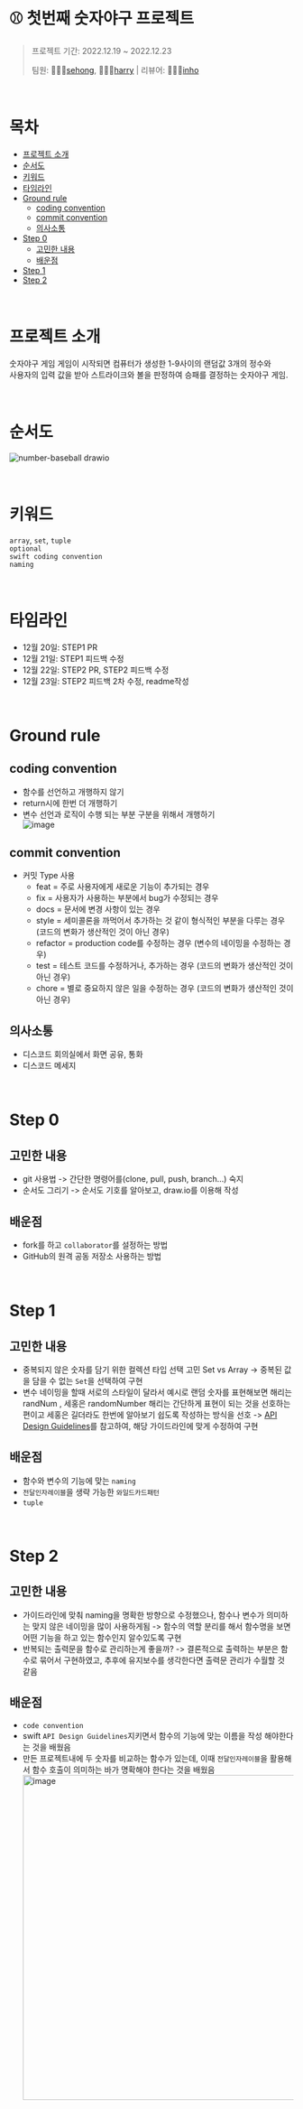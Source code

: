 # ⚾️ 첫번째 숫자야구 프로젝트

> 프로젝트 기간: 2022.12.19 ~ 2022.12.23
> 
> 팀원: 👩🏻‍💻[sehong](https://github.com/sehoong0429), 👨🏻‍💻[harry](https://github.com/HarryHyeon) | 리뷰어: 👨🏻‍💻[inho](https://github.com/inho-98)

<br>

# 목차
- [프로젝트 소개](#프로젝트-소개)
- [순서도](#순서도)
- [키워드](#키워드)
- [타임라인](#타임라인)
- [Ground rule](#ground-rule)
    - [coding convention](##coding-convention)
    - [commit convention](##commit-convention) 
    - [의사소통](##의사소통)
- [Step 0](#step-0) 
    - [고민한 내용](##고민한-내용)
    - [배운점](###배운점)
- [Step 1](#step-1)
- [Step 2](#step-2) 

<br>

# 프로젝트 소개
숫자야구 게임
게임이 시작되면 컴퓨터가 생성한 1-9사이의 랜덤값 3개의 정수와<br>
사용자의 입력 값을 받아 스트라이크와 볼을 판정하여 승패를 결정하는 숫자야구 게임.  

<br>

# 순서도
![number-baseball drawio](https://user-images.githubusercontent.com/119860138/209172211-1a98a379-17dc-4c2a-be98-75e0c622fd4a.png)

<br>

# 키워드
`array`, `set`, `tuple`<br>
`optional`<br>
`swift coding convention`<br>
`naming`

<br>

# 타임라인 
- 12월 20일: STEP1 PR
- 12월 21일: STEP1 피드백 수정 
- 12월 22일: STEP2 PR, STEP2 피드백 수정
- 12월 23일: STEP2 피드백 2차 수정, readme작성 

<br>

# Ground rule

## coding convention
- 함수를 선언하고 개행하지 않기 
- return시에 한번 더 개행하기
- 변수 선언과 로직이 수행 되는 부분 구분을 위해서 개행하기<br>
![image](https://user-images.githubusercontent.com/67987230/209257899-05ea16ea-7e50-4176-83c8-afbd953fdf61.png)

## commit convention
- 커밋 Type 사용
    - feat = 주로 사용자에게 새로운 기능이 추가되는 경우
    - fix = 사용자가 사용하는 부분에서 bug가 수정되는 경우
    - docs = 문서에 변경 사항이 있는 경우
    - style = 세미콜론을 까먹어서 추가하는 것 같이 형식적인 부분을 다루는 경우 (코드의 변화가 생산적인 것이 아닌 경우)
    - refactor = production code를 수정하는 경우 (변수의 네이밍을 수정하는 경우)
    - test = 테스트 코드를 수정하거나, 추가하는 경우 (코드의 변화가 생산적인 것이 아닌 경우)
    - chore = 별로 중요하지 않은 일을 수정하는 경우 (코드의 변화가 생산적인 것이 아닌 경우)

## 의사소통 
- 디스코드 회의실에서 화면 공유, 통화 
- 디스코드 메세지 

<br>

# Step 0

## 고민한 내용
- git 사용법 -> 간단한 명령어를(clone, pull, push, branch...) 숙지
- 순서도 그리기 -> 순서도 기호를 알아보고, draw.io를 이용해 작성 

## 배운점 
- fork를 하고 `collaborator`를 설정하는 방법 
- GitHub의 원격 공동 저장소 사용하는 방법 

<br>

# Step 1

## 고민한 내용 
- 중복되지 않은 숫자를 담기 위한 컬렉션 타입 선택 고민 Set vs Array -> 중복된 값을 담을 수 없는 `Set`을 선택하여 구현
- 변수 네이밍을 할때 서로의 스타일이 달라서 예시로 랜덤 숫자를 표현해보면 해리는 randNum , 세홍은 randomNumber
해리는 간단하게 표현이 되는 것을 선호하는 편이고 세홍은 길더라도 한번에 알아보기 쉽도록 작성하는 방식을 선호 -> [API Design Guidelines](https://www.swift.org/documentation/api-design-guidelines/#fundamentals)를 참고하여, 해당 가이드라인에 맞게 수정하여 구현

## 배운점
- 함수와 변수의 기능에 맞는 `naming` <br>
- `전달인자레이블`을 생략 가능한 `와일드카드패턴`<br>
- `tuple`<br>

<br>

# Step 2

## 고민한 내용
- 가이드라인에 맞춰 naming을 명확한 방향으로 수정했으나, 함수나 변수가 의미하는 맞지 않은 네이밍을 많이 사용하게됨 -> 함수의 역할 분리를 해서 함수명을 보면 어떤 기능을 하고 있는 함수인지 알수있도록 구현
- 반복되는 출력문을 함수로 관리하는게 좋을까? -> 결론적으로 출력하는 부분은 함수로 묶어서 구현하였고, 추후에 유지보수를 생각한다면 출력문 관리가 수월할 것 같음

## 배운점 
- `code convention`
- swift `API Design Guidelines`지키면서 함수의 기능에 맞는 이름을 작성 해야한다는 것을 배웠음
- 만든 프로젝트내에 두 숫자를 비교하는 함수가 있는데, 이때 `전달인자레이블`을 활용해서 함수 호출이 의미하는 바가 명확해야 한다는 것을 배웠음
    <img width="576" alt="image" src="https://user-images.githubusercontent.com/67987230/209272046-e3e7f52f-76ec-4b23-9f92-d1fa6f3bc661.png">

